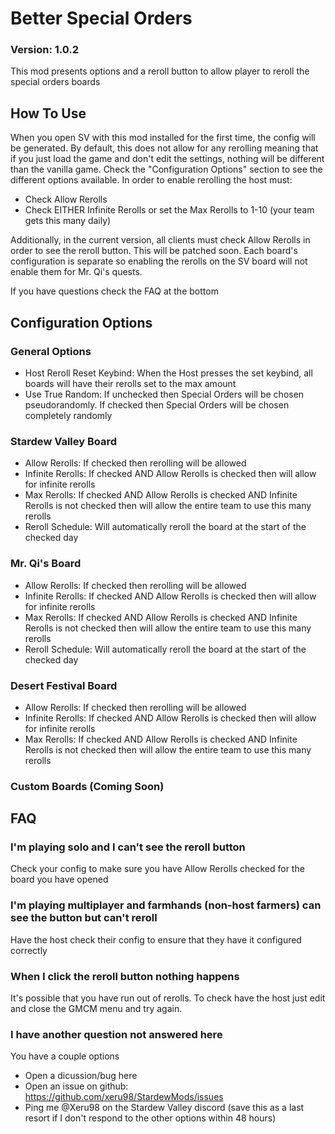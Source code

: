 # Better Special Orders
### Version: 1.0.2

This mod presents options and a reroll button to allow player to reroll the special orders boards

## How To Use
When you open SV with this mod installed for the first time, the config will be generated. 
By default, this does not allow for any rerolling meaning that if you just load the game and don't edit the settings, 
nothing will be different than the vanilla game. Check the "Configuration Options" section to see the different options
available. In order to enable rerolling the host must:
- Check Allow Rerolls
- Check EITHER Infinite Rerolls or set the Max Rerolls to 1-10 (your team gets this many daily)

Additionally, in the current version, all clients must check Allow Rerolls in order to see the reroll button.
This will be patched soon. Each board's configuration is separate so enabling the rerolls on the SV board will
not enable them for Mr. Qi's quests.

If you have questions check the FAQ at the bottom

## Configuration Options
### General Options
- Host Reroll Reset Keybind: When the Host presses the set keybind, all boards will have their rerolls set to the max amount
- Use True Random: If unchecked then Special Orders will be chosen pseudorandomly. If checked then Special Orders will be chosen completely randomly
### Stardew Valley Board
- Allow Rerolls: If checked then rerolling will be allowed
- Infinite Rerolls: If checked AND Allow Rerolls is checked then will allow for infinite rerolls
- Max Rerolls: If checked AND Allow Rerolls is checked AND Infinite Rerolls is not checked then will allow the entire team to use this many rerolls
- Reroll Schedule: Will automatically reroll the board at the start of the checked day
### Mr. Qi's Board
- Allow Rerolls: If checked then rerolling will be allowed
- Infinite Rerolls: If checked AND Allow Rerolls is checked then will allow for infinite rerolls
- Max Rerolls: If checked AND Allow Rerolls is checked AND Infinite Rerolls is not checked then will allow the entire team to use this many rerolls
- Reroll Schedule: Will automatically reroll the board at the start of the checked day
### Desert Festival Board
- Allow Rerolls: If checked then rerolling will be allowed
- Infinite Rerolls: If checked AND Allow Rerolls is checked then will allow for infinite rerolls
- Max Rerolls: If checked AND Allow Rerolls is checked AND Infinite Rerolls is not checked then will allow the entire team to use this many rerolls
### Custom Boards (Coming Soon)

## FAQ
### **I'm playing solo and I can't see the reroll button**
Check your config to make sure you have Allow Rerolls checked for the board you have opened

### **I'm playing multiplayer and farmhands (non-host farmers) can see the button but can't reroll**
Have the host check their config to ensure that they have it configured correctly

### **When I click the reroll button nothing happens**
It's possible that you have run out of rerolls. To check have the host just edit and close the
GMCM menu and try again.

### **I have another question not answered here**
You have a couple options
- Open a dicussion/bug here
- Open an issue on github: https://github.com/xeru98/StardewMods/issues
- Ping me @Xeru98 on the Stardew Valley discord (save this as a last resort if I don't respond to the other options within 48 hours)